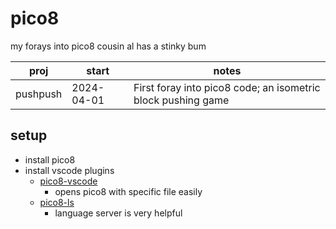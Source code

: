 # pico8
my forays into pico8
cousin al has a stinky bum

| proj  | start | notes |
| ----- | ---- | ----- |
| pushpush | 2024-04-01 | First foray into pico8 code; an isometric block pushing game


## setup
  * install pico8
  * install vscode plugins
    * [pico8-vscode](https://marketplace.visualstudio.com/items?itemName=johob.pico8-vscode)
        * opens pico8 with specific file easily
    * [pico8-ls](https://marketplace.visualstudio.com/items?itemName=PollywogGames.pico8-ls)
        * language server is very helpful
